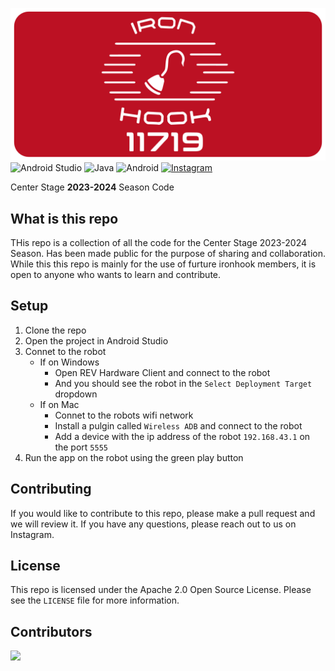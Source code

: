 ![](/docs/images/11719%20Logo%20with%20Number.png)
![Android Studio](https://img.shields.io/badge/android%20studio-346ac1?style=for-the-badge&logo=android%20studio&logoColor=white) ![Java](https://img.shields.io/badge/java-%23ED8B00.svg?style=for-the-badge&logo=openjdk&logoColor=white) ![Android](https://img.shields.io/badge/Android-3DDC84?style=for-the-badge&logo=android&logoColor=white) [![Instagram](https://img.shields.io/badge/Instagram-%23E4405F.svg?style=for-the-badge&logo=Instagram&logoColor=white)](https://www.instagram.com/ironhook11719/)


Center Stage **2023-2024** Season Code

## What is this repo
THis repo is a collection of all the code for the Center Stage 2023-2024 Season. Has been made public for the purpose of sharing and collaboration. While this this repo is mainly for the use of furture ironhook members, it is open to anyone who wants to learn and contribute.

## Setup

1. Clone the repo
2. Open the project in Android Studio
3. Connet to the robot
    - If on Windows 
       - Open REV Hardware Client and connect to the robot
       - And you should see the robot in the `Select Deployment Target` dropdown
    - If on Mac
      - Connet to the robots wifi network
      - Install a pulgin called `Wireless ADB` and connect to the robot
      - Add a device with the ip address of the robot `192.168.43.1` on the port `5555` 
4. Run the app on the robot using the green play button

## Contributing
If you would like to contribute to this repo, please make a pull request and we will review it. If you have any questions, please reach out to us on Instagram.

## License
This repo is licensed under the Apache 2.0 Open Source License. Please see the `LICENSE` file for more information.

## Contributors
<a href="https://github.com/KTT24/1719-Iron-Hook/graphs/contributors">
  <img src="https://contrib.rocks/image?repo=KTT24/1719-Iron-Hook" />
</a>